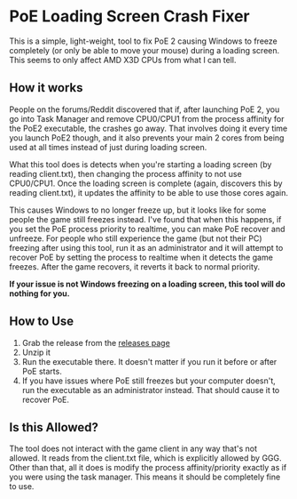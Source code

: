 # PoE Loading Screen Crash Fixer

This is a simple, light-weight, tool to fix PoE 2 causing Windows to freeze completely (or only be able to move your mouse) during a loading screen. This seems to only affect AMD X3D CPUs from what I can tell.

## How it works

People on the forums/Reddit discovered that if, after launching PoE 2, you go into Task Manager and remove CPU0/CPU1 from the process affinity for the PoE2 executable, the crashes go away.
That involves doing it every time you launch PoE2 though, and it also prevents your main 2 cores from being used at all times instead of just during loading screen.

What this tool does is detects when you're starting a loading screen (by reading client.txt), then changing the process affinity to not use CPU0/CPU1. Once the loading screen is complete
(again, discovers this by reading client.txt), it updates the affinity to be able to use those cores again.

This causes Windows to no longer freeze up, but it looks like for some people the game still freezes instead. I've found that when this happens, if you set the PoE process priority to realtime,
you can make PoE recover and unfreeze. For people who still experience the game (but not their PC) freezing after using this tool, run it as an administrator and it will attempt to recover
PoE by setting the process to realtime when it detects the game freezes. After the game recovers, it reverts it back to normal priority.

**If your issue is not Windows freezing on a loading screen, this tool will do nothing for you.**

## How to Use

1. Grab the release from the [releases page](https://github.com/Kapps/PoEUncrasher/releases/)
2. Unzip it
3. Run the executable there. It doesn't matter if you run it before or after PoE starts.
4. If you have issues where PoE still freezes but your computer doesn't, run the executable as an administrator instead. That should cause it to recover PoE.

## Is this Allowed?

The tool does not interact with the game client in any way that's not allowed. It reads from the client.txt file, which is explicitly allowed by GGG. Other than that, all it does is modify the process affinity/priority exactly as if you were using the task manager. This means it should be completely fine to use.
